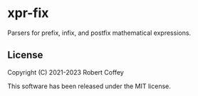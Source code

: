 # xpr-fix

Parsers for prefix, infix, and postfix mathematical expressions.

## License

Copyright (C) 2021-2023 Robert Coffey

This software has been released under the MIT license.
